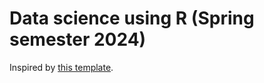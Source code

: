 # Data science using R (Spring semester 2024)

Inspired by [this template](https://github.com/jonjoncardoso/quarto-template-for-university-courses).


